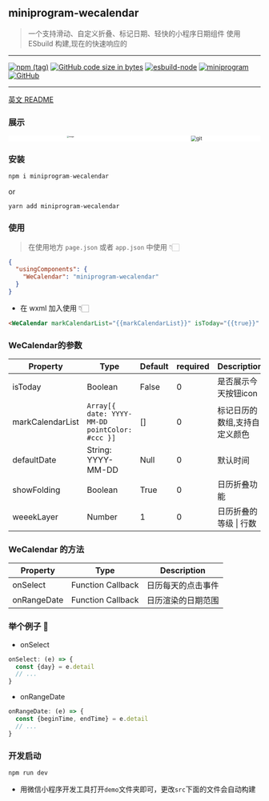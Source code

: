 ## miniprogram-wecalendar
> 一个支持滑动、自定义折叠、标记日期、轻快的小程序日期组件
> 使用ESbuild 构建,现在的快速响应的

---

[![npm (tag)](https://img.shields.io/npm/v/miniprogram-wecalendar)](https://www.npmjs.com/package/miniprogram-wecalendar) 
[![GitHub code size in bytes](https://img.shields.io/github/languages/code-size/ruoduan-hub/miniprogram-wecalendar)](https://github.com/ruoduan-hub/miniprogram-wecalendar)
[![esbuild-node](https://img.shields.io/badge/Node18-Esbuild-blue)](https://github.com/ruoduan-hub/miniprogram-wecalendar)
[![miniprogram](https://img.shields.io/badge/Component-miniprogram-blue)](https://github.com/ruoduan-hub/miniprogram-wecalendar)
[![GitHub](https://img.shields.io/badge/license-Anti%20996-blue)](https://github.com/ruoduan-hub/miniprogram-wecalendar)

---

[英文 README](README.md)

### 展示

<div style="display: flex; justify-content: space-around;background: #fff">
  <img src="https://s2.loli.net/2023/04/19/u7owCD6U9pAiLxf.png" alt="image" style="zoom: 25%;" />
  <img src="https://s2.loli.net/2023/04/19/HaL4mwgMDou5fyK.gif" alt="git" style="zoom:67%;" />
</div>

### 安装

```js
npm i miniprogram-wecalendar
```

or

```
yarn add miniprogram-wecalendar
```



### 使用

> 在使用地方 `page.json` 或者 `app.json` 中使用 👇🏻

```json
{
  "usingComponents": {
    "WeCalendar": "miniprogram-wecalendar"
  }
}
```



- 在 wxml 加入使用 👇🏻

```html
<WeCalendar markCalendarList="{{markCalendarList}}" isToday="{{true}}" bind:onRangeDate="onRangeDate" bind:onSelect="onSelect" />
```



### WeCalendar的参数

| Property | Type | Default | required | Description |
| -------- | ----- | ----- | ----- | -------------------- |
| isToday | Boolean | False | 0 | 是否展示今天按钮icon |
| markCalendarList | `Array[{ date: YYYY-MM-DD pointColor: #ccc }]` | [] | 0 | 标记日历的数组,支持自定义颜色 |
| defaultDate | String:  YYYY-MM-DD | Null | 0 | 默认时间 |
| showFolding | Boolean | True | 0 | 日历折叠功能 |
| weeekLayer | Number | 1 | 0 | 日历折叠的等级 \| 行数 |



### WeCalendar 的方法

| Property | Type | Description |
| ---------- | ----- | --------------- |
| onSelect | Function Callback | 日历每天的点击事件 |
| onRangeDate | Function Callback | 日历渲染的日期范围 |

### 举个例子 🌰

- onSelect

```js
onSelect: (e) => {
  const {day} = e.detail
  // ...
}
```

- onRangeDate

```js
onRangeDate: (e) => {
  const {beginTime, endTime} = e.detail
  // ...
}
```


### 开发启动
```js
npm run dev
```
- 用微信小程序开发工具打开`demo`文件夹即可，更改`src`下面的文件会自动构建



